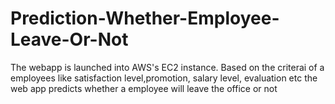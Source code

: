 # Prediction-Whether-Employee-Leave-Or-Not
The webapp is launched into AWS's EC2 instance. Based on the criterai of a employees like satisfaction level,promotion, salary level, evaluation etc the web app predicts whether a employee will leave the office or not
